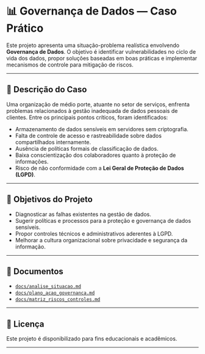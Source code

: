 # 📊 Governança de Dados — Caso Prático

Este projeto apresenta uma situação-problema realística envolvendo **Governança de Dados**. O objetivo é identificar vulnerabilidades no ciclo de vida dos dados, propor soluções baseadas em boas práticas e implementar mecanismos de controle para mitigação de riscos.

---

## 🧩 Descrição do Caso

Uma organização de médio porte, atuante no setor de serviços, enfrenta problemas relacionados à gestão inadequada de dados pessoais de clientes. Entre os principais pontos críticos, foram identificados:

- Armazenamento de dados sensíveis em servidores sem criptografia.
- Falta de controle de acesso e rastreabilidade sobre dados compartilhados internamente.
- Ausência de políticas formais de classificação de dados.
- Baixa conscientização dos colaboradores quanto à proteção de informações.
- Risco de não conformidade com a **Lei Geral de Proteção de Dados (LGPD)**.

---

## 🚀 Objetivos do Projeto

- Diagnosticar as falhas existentes na gestão de dados.
- Sugerir políticas e processos para a proteção e governança de dados sensíveis.
- Propor controles técnicos e administrativos aderentes à LGPD.
- Melhorar a cultura organizacional sobre privacidade e segurança da informação.

---

## 📂 Documentos

- [`docs/analise_situacao.md`](data-governance/governanca-dados-caso-pratico/docs/analise_situacao.md)
- [`docs/plano_acao_governanca.md`](data-governance/governanca-dados-caso-pratico/docs/plano_acao_governanca.md)
- [`docs/matriz_riscos_controles.md`](data-governance/governanca-dados-caso-pratico/docs/matriz_riscos_controles.md)


---

## 📜 Licença

Este projeto é disponibilizado para fins educacionais e acadêmicos.

---

